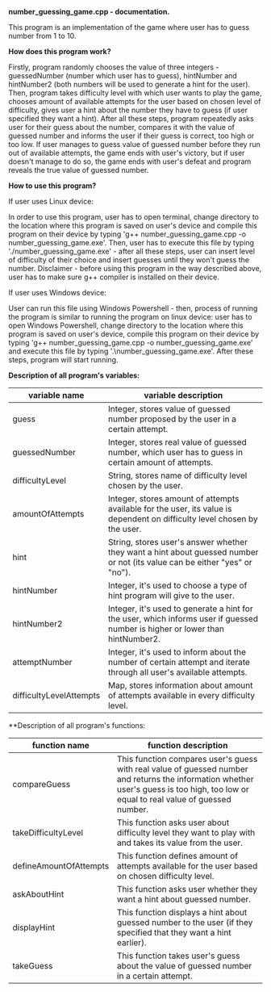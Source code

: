 **number_guessing_game.cpp - documentation.**

This program is an implementation of the game where user has to guess number from 1 to 10.

**How does this program work?**

Firstly, program randomly chooses the value of three integers - guessedNumber (number which user has to guess), hintNumber and hintNumber2 (both numbers will be used to generate a hint for the user). Then, program takes difficulty level with which user wants to play the game, chooses amount of available attempts for the user based on chosen level of difficulty, gives user a hint about the number they have to guess (if user specified they want a hint). After all these steps, program repeatedly asks user for their guess about the number, compares it with the value of guessed number and informs the user if their guess is correct, too high or too low. If user manages to guess value of guessed number before they run out of available attempts, the game ends with user's victory, but if user doesn't manage to do so, the game ends with user's defeat and program reveals the true value of guessed number.

**How to use this program?**

If user uses Linux device:

In order to use this program, user has to open terminal, change directory to the location where this program is saved on user's device and compile this program on their device by typing 'g++ number_guessing_game.cpp -o number_guessing_game.exe'. Then, user has to execute this file by typing './number_guessing_game.exe' - after all these steps, user can insert level of difficulty of their choice and insert guesses until they won't guess the number. Disclaimer - before using this program in the way described above, user has to make sure g++ compiler is installed on their device.

If user uses Windows device:

User can run this file using Windows Powershell - then, process of running the program is similar to running the program on linux device: user has to open Windows Powershell, change directory to the location where this program is saved on user's device, compile this program on their device by typing 'g++ number_guessing_game.cpp -o number_guessing_game.exe' and execute this file by typing '.\number_guessing_game.exe'. After these steps, program will start running.

**Description of all program's variables:**

| variable name | variable description |
| ------------- | -------------------- |
| guess | Integer, stores value of guessed number proposed by the user in a certain attempt. |
| guessedNumber | Integer, stores real value of guessed number, which user has to guess in certain amount of attempts. |
| difficultyLevel | String, stores name of difficulty level chosen by the user. |
| amountOfAttempts | Integer, stores amount of attempts available for the user, its value is dependent on difficulty level chosen by the user. |
| hint | String, stores user's answer whether they want a hint about guessed number or not (its value can be either "yes" or "no"). |
| hintNumber | Integer, it's used to choose a type of hint program will give to the user. |
| hintNumber2 | Integer, it's used to generate a hint for the user, which informs user if guessed number is higher or lower than hintNumber2. |
| attemptNumber | Integer, it's used to inform about the number of certain attempt and iterate through all user's available attempts. |
| difficultyLevelAttempts | Map, stores information about amount of attempts available in every difficulty level. |

**Description of all program's functions:

| function name | function description |
| ------------- | -------------------- |
| compareGuess | This function compares user's guess with real value of guessed number and returns the information whether user's guess is too high, too low or equal to real value of guessed number. |
| takeDifficultyLevel | This function asks user about difficulty level they want to play with and takes its value from the user. |
| defineAmountOfAttempts | This function defines amount of attempts available for the user based on chosen difficulty level. |
| askAboutHint | This function asks user whether they want a hint about guessed number. |
| displayHint | This function displays a hint about guessed number to the user (if they specified that they want a hint earlier). |
| takeGuess | This function takes user's guess about the value of guessed number in a certain attempt. |